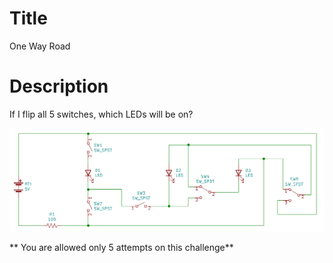 # Title

One Way Road

# Description

If I flip all 5 switches, which LEDs will be on?

![](ElectronicsChallenge5.png)

** You are allowed only 5 attempts on this challenge**

